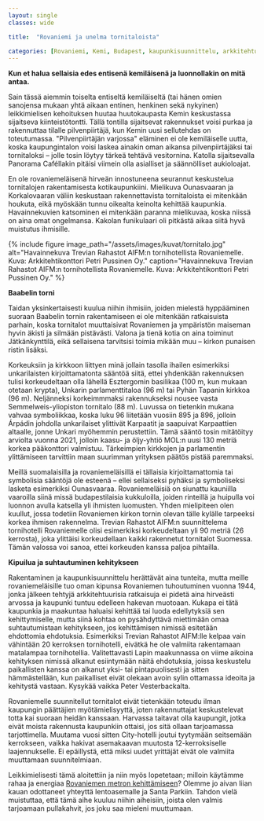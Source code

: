 ```yaml
---
layout: single
classes: wide

title:  "Rovaniemi ja unelma tornitaloista"

categories: [Rovaniemi, Kemi, Budapest, kaupunkisuunnittelu, arkkitehtuuri]
---
```


**Kun et halua sellaisia edes entisenä kemiläisenä ja luonnollakin on mitä antaa.**

Sain tässä aiemmin toiselta entiseltä kemiläiseltä (tai hänen omien sanojensa mukaan yhtä aikaan entinen, henkinen sekä nykyinen) leikkimielisen kehoituksen huutaa huutokaupasta Kemin keskustassa sijaitseva kiinteistötontti. Tällä tontilla sijaitsevat rakennukset voisi purkaa ja rakennuttaa tilalle pilvenpiirtäjä, kun Kemin uusi sellutehdas on toteutumassa. "Pilvenpiirtäjän varjossa" eläminen ei ole kemiläiselle uutta, koska kaupungintalon voisi laskea ainakin oman aikansa pilvenpiirtäjäksi tai tornitaloksi – jolle tosin löytyy tärkeä tehtävä vesitornina. Katolla sijaitsevalla Panorama Caféllakin pitäisi viimein olla asialliset ja säännölliset aukioloajat.

En ole rovaniemeläisenä hirveän innostuneena seurannut keskustelua tornitalojen rakentamisesta kotikaupunkiini. Mielikuva Ounasvaaran ja Korkalovaaran väliin keskustaan rakennettavista tornitaloista ei mitenkään houkuta, eikä myöskään tunnu oikealta keinolta kehittää kaupunkia. Havainnekuvien katsominen ei mitenkään paranna mielikuvaa, koska niissä on aina omat ongelmansa. Kakolan funikulaari oli pitkästä aikaa siitä hyvä muistutus ihmisille.

{% include figure image_path="/assets/images/kuvat/tornitalo.jpg" alt="Havainnekuva Trevian Rahastot AIFM:n tornihotellista Rovaniemelle. Kuva: Arkkitehtikonttori Petri Pussinen Oy." caption="Havainnekuva Trevian Rahastot AIFM:n tornihotellista Rovaniemelle. Kuva: Arkkitehtikonttori Petri Pussinen Oy." %}

**Baabelin torni**

Taidan yksinkertaisesti kuulua niihin ihmisiin, joiden mielestä hyppääminen suoraan Baabelin tornin rakentamiseen ei ole mitenkään ratkaisuista parhain, koska tornitalot muuttaisivat Rovaniemen ja ympäristön maiseman hyvin äkisti ja silmään pistävästi. Valona ja tienä kotia on aina toiminut Jätkänkynttilä, eikä sellaisena tarvitsisi toimia mikään muu – kirkon punaisen ristin lisäksi.

Korkeuksiin ja kirkkoon liittyen minä jollain tasolla ihailen esimerkiksi unkarilaisten kirjoittamatonta sääntöä siitä, ettei yhdenkään rakennuksen tulisi korkeudeltaan olla lähellä Esztergomin basilikaa (100 m, kun mukaan otetaan krypta), Unkarin parlamenttitaloa (96 m) tai Pyhän Tapanin kirkkoa (96 m). Neljänneksi korkeimmmaksi rakennukseksi nousee vasta Semmelweis-yliopiston tornitalo (88 m). Luvussa on tietenkin mukana vahvaa symboliikkaa, koska luku 96 liitetään vuosiin 895 ja 896, jolloin Árpádin johdolla unkarilaiset ylittivät Karpaatit ja saapuivat Karpaattien altaalle, jonne Unkari myöhemmin perustettiin. Tämä sääntö tosin mitätöityy arviolta vuonna 2021, jolloin kaasu- ja öljy-yhtiö MOL:n uusi 130 metriä korkea pääkonttori valmistuu. Tärkeimpien kirkkojen ja parlamentin ylittämiseen tarvittiin maan suurimman yrityksen päätös pistää paremmaksi.

Meillä suomalaisilla ja rovaniemeläisillä ei tällaisia kirjoittamattomia tai symbolisia sääntöjä ole esteenä – ellei sellaiseksi pyhäksi ja symboliseksi lasketa esimerkiksi Ounasvaaraa. Rovaniemeläisiä on siunattu kauniilla vaaroilla siinä missä budapestilaisia kukkuloilla, joiden rinteillä ja huipulla voi luonnon avulla katsella yli ihmisten luomusten. Yhden mielipiteen olen kuullut, jossa todetiin Rovaniemen kirkon tornin olevan tälle kylälle tarpeeksi korkea ihmisen rakennelma. Trevian Rahastot AIFM:n suunnittelema tornihotelli Rovaniemelle olisi esimerkiksi korkeudeltaan yli 90 metriä (26 kerrosta), joka ylittäisi korkeudellaan kaikki rakennetut tornitalot Suomessa. Tämän valossa voi sanoa, ettei korkeuden kanssa paljoa pihtailla.

**Kipuilua ja suhtautuminen kehitykseen**

Rakentaminen ja kaupunkisuunnittelu herättävät aina tunteita, mutta meille rovaniemeläisille tuo oman kipunsa Rovaniemen tuhoutuminen vuonna 1944, jonka jälkeen tehtyjä arkkitehtuurisia ratkaisuja ei pidetä aina hirveästi arvossa ja kaupunki tuntuu edelleen hakevan muotoaan. Kukapa ei tätä kaupunkia ja maakuntaa haluaisi kehittää tai luoda edellytyksiä sen kehittymiselle, mutta siinä kohtaa on pysähdyttävä miettimään omaa suhtautumistaan kehitykseen, jos kehittämisen nimissä esitetään ehdottomia ehdotuksia. Esimerkiksi Trevian Rahastot AIFM:lle kelpaa vain vähintään 20 kerroksen tornihotelli, eivätkä he ole valmiita rakentamaan matalampaa tornihotellia. Valitettavasti Lapin maakunnassa on viime aikoina kehityksen nimissä alkanut esiintymään näitä ehdotuksia, joissa keskustelu paikallisten kanssa on alkanut yksi- tai pintapuolisesti ja sitten hämmästellään, kun paikalliset eivät olekaan avoin sylin ottamassa ideoita ja kehitystä vastaan. Kysykää vaikka Peter Vesterbackalta.

Rovaniemelle suunnitellut tornitalot eivät tietenkään toteudu ilman kaupungin päättäjien myötämielisyyttä, joten rakennuttajat keskustelevat totta kai suoraan heidän kanssaan. Harvassa taitavat olla kaupungit, jotka eivät moista rakennusta kaupunkiin ottaisi, jos sitä ollaan tarjoamassa tarjottimella. Muutama vuosi sitten City-hotelli joutui tyytymään seitsemään kerrokseen, vaikka hakivat asemakaavan muutosta 12-kerroksiselle laajennukselle. Ei epäillystä, että miksi uudet yrittäjät eivät ole valmiita muuttamaan suunnitelmiaan.

Leikkimielisesti tämä aloitettiin ja niin myös lopetetaan; milloin käytämme rahaa ja energiaa [Rovaniemen metron kehittämiseen](https://i.imgur.com/a3mD15i.png)? Olemme jo aivan liian kauan odottaneet yhteyttä lentoasemalle ja Santa Parkiin. Tahdon vielä muistuttaa, että tämä aihe kuuluu niihin aiheisiin, joista olen valmis tarjoamaan pullakahvit, jos joku saa mieleni muuttumaan.
